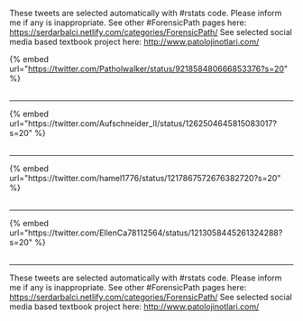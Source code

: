 

These tweets are selected automatically with #rstats code. Please inform me if any is inappropriate.
See other #ForensicPath pages here: https://serdarbalci.netlify.com/categories/ForensicPath/ 
See selected social media based textbook project here: http://www.patolojinotlari.com/

{% embed url="https://twitter.com/Patholwalker/status/921858480666853376?s=20" %}<br>
<br>
<hr>
{% embed url="https://twitter.com/Aufschneider_II/status/1262504645815083017?s=20" %}<br>
<br>
<hr>
{% embed url="https://twitter.com/hamel1776/status/1217867572676382720?s=20" %}<br>
<br>
<hr>
{% embed url="https://twitter.com/EllenCa78112564/status/1213058445261324288?s=20" %}<br>
<br>
<hr>


These tweets are selected automatically with #rstats code. Please inform me if any is inappropriate.
See other #ForensicPath pages here: https://serdarbalci.netlify.com/categories/ForensicPath/ 
See selected social media based textbook project here: http://www.patolojinotlari.com/
